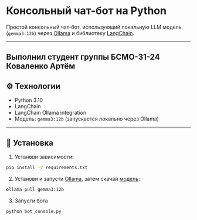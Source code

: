 # Консольный чат-бот на Python

Простой консольный чат-бот, использующий локальную LLM модель (`gemma3:12b`) через [Ollama](https://ollama.com) и библиотеку [LangChain](https://www.langchain.com/).

---
Выполнил студент группы БСМО-31-24 Коваленко Артём
---
## ⚙️ Технологии

- Python 3.10
- LangChain
- LangChain Ollama integration
- Модель: `gemma3:12b` (запускается локально через Ollama)

---

## 🚀 Установка

1. Установи зависимости:

```bash
pip install -r requirements.txt
```

2. Установи и запусти [Ollama](https://ollama.com/), затем скачай [модель](https://ollama.com/library/gemma3:12b):

```bash
ollama pull gemma3:12b
```

3. Запусти бота

```bash
python bot_console.py
```